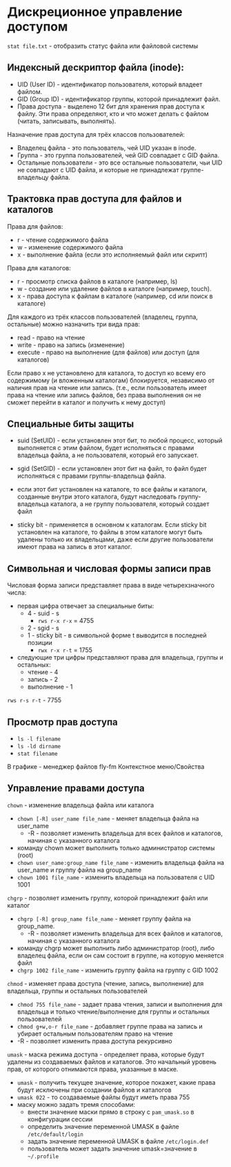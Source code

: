 # Дискреционное управление доступом

`stat file.txt` - отобразить статус файла или файловой системы

## Индексный дескриптор файла (inode):

- UID (User ID) - идентификатор пользователя, который владеет файлом.
- GID (Group ID) - идентификатор группы, которой принадлежит файл.
- Права доступа - выделено 12 бит для хранения прав доступа к файлу. Эти права определяют, кто и что может делать с
файлом (читать, записывать, выполнять).

Назначение прав доступа для трёх классов пользователей:
- Владелец файла - это пользователь, чей UID указан в inode.
- Группа - это группа пользователей, чей GID совпадает с GID файла.
- Остальные пользователи - это все остальные пользователи, чьи UID не совпадают
  с UID файла, и которые не принадлежат группе-владельцу файла.

## Трактовка прав доступа для файлов и каталогов

Права для файлов:
- r - чтение содержимого файла
- w - изменение содержимого файла
- x - выполнение файла (если это исполняемый файл или скрипт)

Права для каталогов:
- r - просмотр списка файлов в каталоге (например, ls)
- w - создание или удаление файлов в каталоге (например, touch).
- x - права доступа к файлам в каталоге (например, cd или поиск в каталоге)

Для каждого из трёх классов пользователей (владелец, группа, остальные) можно назначить три вида прав:
- read - право на чтение
- write - право на запись (изменение)
- execute - право на выполнение (для файлов) или доступ (для каталогов)

Если право x не установлено для каталога, то доступ ко всему его содержимому (и вложенным каталогам) блокируется,
независимо от наличия прав на чтение или запись. (т.е., если пользователь имеет права на чтение или запись файлов,
без права выполнения  он не сможет перейти в каталог и получить к нему доступ)

## Специальные биты защиты

- suid (SetUID) - если установлен этот бит, то любой процесс, который выполняется с этим файлом, будет исполняться с
правами владельца файла, а не пользователя, который его запускает.

- sgid (SetGID) - если установлен этот бит на файл, то файл будет исполняться с правами группы-владельца файла.
- если этот бит установлен на каталоге, то все файлы и каталоги, созданные внутри этого каталога, будут наследовать
группу-владельца каталога, а не группу пользователя, который создает файл

- sticky bit - применяется в основном к каталогам. Если sticky bit установлен на каталоге, то файлы в этом каталоге
могут быть удалены только их владельцами, даже если другие пользователи имеют права на запись в этот каталог.

## Символьная и числовая формы записи прав

Числовая форма записи представляет права в виде четырехзначного числа:
- первая цифра отвечает за специальные биты:
    - 4 - suid - s
        - `rws r-x r-x` = 4755
    - 2 - sgid - s
    - 1 - sticky bit - в символьной форме t выводится в последней позиции
        - `rwx r-x r-t` = 1755
- следующие три цифры представляют права для владельца, группы и остальных:
    - чтение - 4
    - запись - 2
    - выполнение - 1

`rws r-s r-t` - 7755

## Просмотр прав доступа

- `ls -l filename`
- `ls -ld dirname`
- `stat filename`

В графике - менеджер файлов fly-fm Контекстное меню/Свойства

## Управление правами доступа

`chown` - изменение владельца файла или каталога
- `chown [-R] user_name file_name` - меняет владельца файла на user_name
    - -R - позволяет изменить владельца для всех файлов и каталогов, начиная с указанного каталога
- команду chown может выполнить только администратор системы (root)
- `chown user_name:group_name file_name` - изменить владельца файла на user_name и группу файла на group_name
- `chown 1001 file_name` - изменить владельца на пользователя с UID 1001

`chgrp` - позволяет изменить группу, которой принадлежит файл или каталог
- `chgrp [-R] group_name file_name` - меняет группу файла на group_name.
    - -R - позволяет изменить владельца для всех файлов и каталогов, начиная с указанного каталога
- команду chgrp может выполнить либо администратор (root), либо владелец файла, если он сам состоит в группе, на которую меняется файл
- `chgrp 1002 file_name` - изменить группу файла на группу с GID 1002

`chmod` - изменяет права доступа (чтение, запись, выполнение) для владельца, группы и остальных пользователей
- `chmod 755 file_name` - задает права чтения, записи и выполнения для владельца и только чтение/выполнение для группы и остальных пользователей
- `chmod g+w,o-r file_name` - добавляет группе права на запись и убирает остальным пользователям право на чтение
- -R - позволяет изменить права доступа рекурсивно

`umask` - маска режима доступа - определяет права, которые будут удалены из создаваемых файлов и каталогов.
Это начальный уровень прав, от которого отнимаются права, указанные в маске.
- `umask` - получить текущее значение, которое покажет, какие права будут исключены при создании файлов и каталогов
- `umask 022` - то создаваемые файлы будут иметь права 755
- маску можно задать тремя способами:
    - внести значение маски прямо в строку с `pam_umask.so` в конфигурации сессии
    - определить значение переменной UMASK в файле `/etc/default/login`
    - задать значение переменной UMASK в файле `/etc/login.def`
    - пользователь может задать значение umask=значение в `~/.profile`

